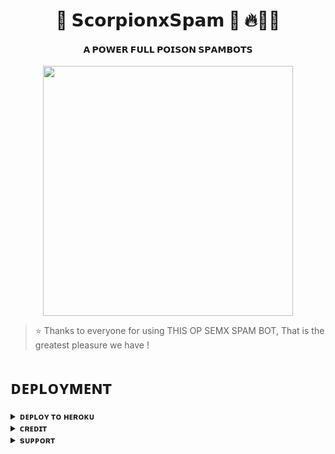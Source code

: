 <h1 align="center"><b>🦂 𝗦𝗰𝗼𝗿𝗽𝗶𝗼𝗻𝘅𝗦𝗽𝗮𝗺 🦂 🔥💫😎</b></h1>

<h4 align="center"> 𝗔 𝗣𝗢𝗪𝗘𝗥 𝗙𝗨𝗟𝗟 𝗣𝗢𝗜𝗦𝗢𝗡 𝗦𝗣𝗔𝗠𝗕𝗢𝗧𝗦</h4>

<p align="center"><a href="t.me/SCORPIONxARMY"><img src="https://te.legra.ph/file/33ec48ede8f590f9c40b0.jpg" width="400"></a></p>



> ⭐️ Thanks to everyone for using THIS OP SEMX SPAM BOT, That is the greatest pleasure we have !

# ᴅᴇᴘʟᴏʏᴍᴇɴᴛ

<details>
<summary><b>ᴅᴇᴘʟᴏʏ ᴛᴏ ʜᴇʀᴏᴋᴜ</b></summary>
<br>

[![Deploy](https://www.herokucdn.com/deploy/button.svg)](https://dashboard.heroku.com/new?template=https://github.com/Rajsinghrc/Scorpionspammer)

</details>

<details>
<summary><b>ᴄʀᴇᴅɪᴛ</b></summary>
<br>

</details>

<details>
<summary><b>sᴜᴘᴘᴏʀᴛ</b></summary>
<br>


# ꜱᴜᴘᴘᴏʀᴛ ✨
<a href="https://t.me/TheMKHackerX131"><img src="https://img.shields.io/badge/Join-Telegram%20Channel-red.svg?logo=Telegram"></a>

</details>
